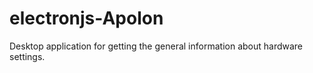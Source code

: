 # electronjs-Apolon
Desktop application for getting the general information about hardware settings.

